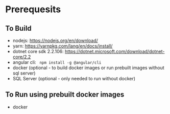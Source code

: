 # Prerequesits
## To Build
- nodejs: https://nodejs.org/en/download/
- yarn: https://yarnpkg.com/lang/en/docs/install/
- dotnet core sdk 2.2.106: https://dotnet.microsoft.com/download/dotnet-core/2.2
- angular cli: ``` npm install -g @angular/cli```
- docker (optional - to build docker images or run prebuilt images without sql server)
- SQL Server (optional - only needed to run without docker)

## To Run using prebuilt docker images
- docker

